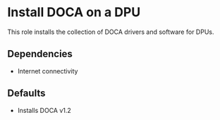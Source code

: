 # Install DOCA on a DPU
This role installs the collection of DOCA drivers and software for DPUs.

## Dependencies
* Internet connectivity

## Defaults
* Installs DOCA v1.2

